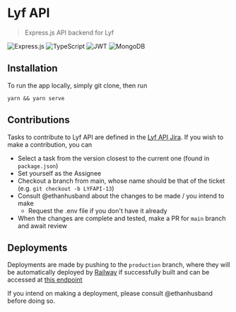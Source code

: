 # Lyf API

> Express.js API backend for Lyf

![Express.js](https://img.shields.io/badge/express.js-%23404d59.svg?style=for-the-badge&logo=express&logoColor=%2361DAFB)
![TypeScript](https://img.shields.io/badge/typescript-%23007ACC.svg?style=for-the-badge&logo=typescript&logoColor=white)
![JWT](https://img.shields.io/badge/JWT-black?style=for-the-badge&logo=JSON%20web%20tokens)
![MongoDB](https://img.shields.io/badge/MongoDB-%234ea94b.svg?style=for-the-badge&logo=mongodb&logoColor=white)

## Installation

To run the app locally, simply git clone, then run

```
yarn && yarn serve
```

## Contributions

Tasks to contribute to Lyf API are defined in the [Lyf API Jira](https://lyf-planner.atlassian.net/jira/software/projects/LYFAPI/boards/3/backlog?versions=visible). If you wish to make a contribution, you can

- Select a task from the version closest to the current one (found in `package.json`)
- Set yourself as the Assignee
- Checkout a branch from main, whose name should be that of the ticket (e.g. `git checkout -b LYFAPI-13`)
- Consult @ethanhusband about the changes to be made / you intend to make
  - Request the .env file if you don't have it already
- When the changes are complete and tested, make a PR for `main` branch and await review

## Deployments

Deployments are made by pushing to the `production` branch, where they will be automatically deployed by [Railway](https://railway.app/project/f775ac44-eda0-44f0-9299-df915e4b8f20/service/ec403ab7-ec5e-4902-81ac-74f195778b7a) if successfully built and can be accessed at [this endpoint](https://lyf-api-production.up.railway.app)

If you intend on making a deployment, please consult @ethanhusband before doing so.


